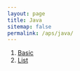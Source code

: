 ```yaml
---
layout: page
title: Java
sitemap: false
permalink: /aps/java/
---
```


1. [Basic](basic.md) 
2. [List](/aps/java/list/)